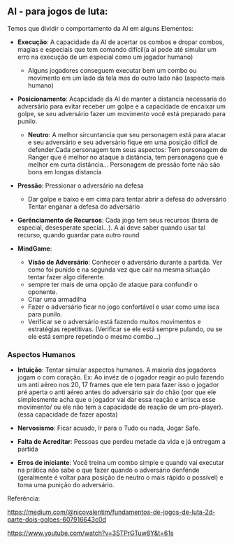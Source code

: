 ## AI - para jogos de luta:

Temos que dividir o comportamento da AI em alguns Elementos:

- **Execução**: A capacidade da AI de acertar os combos e dropar combos, magias e especiais que tem comando difícil(a ai pode até simular um erro na execução de um especial como um jogador humano)
  - Alguns jogadores conseguem executar bem um combo ou movimento em um lado da tela mas do outro lado não (aspecto mais humano)
    
- **Posicionamento**: Acapcidade da AI de manter a distancia necessaria do adversário para evitar receber um golpe e a capacidade de encaixar um golpe, se seu adversário fazer um movimento você está preparado para punilo.
    - **Neutro**: A melhor sircuntancia que seu personagem está para atacar e seu adversário e seu adversário fique em uma posição difícil de defender.Cada personagem tem seus aspectos: Tem personagem de Ranger que é melhor no ataque a distância, tem personagens que é melhor em curta distância... Personagem de pressão forte não são bons em longas distancia
    
- **Pressão**: Pressionar o adversário na defesa
    - Dar golpe e baixo e em cima para tentar abrir a defesa do adversário Tentar enganar a defesa do adversário

- **Gerênciamento de Recursos**: Cada jogo tem seus recursos (barra de especial, desesperate special...). A ai deve saber quando usar tal recurso, quando guardar para outro round

- **MindGame**:
  - **Visão de Adversário**: Conhecer o adversário durante a partida. Ver como foi punido e na segunda vez que cair na mesma situação tentar fazer algo diferente.
  - sempre ter mais de uma opção de ataque para confundir o oponente.
  - Criar uma armadilha
  - Fazer o adversário ficar no jogo confortável e usar como uma isca para punilo.
  - Verificar se o adversário está fazendo muitos movimentos e estratégias repetitivas. (Verificar se ele está sempre pulando, ou se ele está sempre repetindo o mesmo combo...)

### Aspectos Humanos
- **Intuição**: Tentar simular aspectos humanos. A maioria dos jogadores jogam o com coração. Ex: Ao invéz de o jogador reagir ao pulo fazendo um anti aéreo nos 20, 17 frames que ele tem para fazer isso o jogador pré aperta o anti aéreo antes do adversário sair do chão (por que ele simplesmente acha que o jogador vai dar essa reação e arrisca esse movimento/ ou ele não tem a capacidade de reação de um pro-player). (essa capacidade de fazer aposta)

- **Nervosismo**: Ficar acuado, Ir para o Tudo ou nada, Jogar Safe.

- **Falta de Acreditar**: Pessoas que perdeu metade da vida e já entregam a partida

- **Erros de iniciante**: Você treina um combo simple e quando vai executar na prática não sabe o que fazer quando o adversário denfende (geralmente é voltar para posição de neutro o mais rápido o possível) e toma uma punição do adversário.


Referência:

https://medium.com/@nicovalentim/fundamentos-de-jogos-de-luta-2d-parte-dois-golpes-607916643c0d

https://www.youtube.com/watch?v=3STPrGTuw8Y&t=61s
